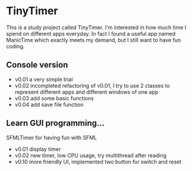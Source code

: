 # TinyTimer

This is a study project called TinyTimer.
I'm interested in how much time I spend on different apps everyday.
In fact I found a useful app named ManicTime which exactly meets my demand, but I still want to have fun coding.

## Console version

- v0.01 a very simple trial
- v0.02 incompleted refactoring of v0.01, I try to use 2 classes to represent different apps and different windows of one app
- v0.03 add some basic functions
- v0.04 add save file function

## Learn GUI programming...

SFMLTimer for having fun with SFML

- v0.01 display timer
- v0.02 new timer, low CPU usage, try multithread after reading <Cpp Concurrency in Action>
- v0.10 more friendly UI, implemented two button for switch and reset
